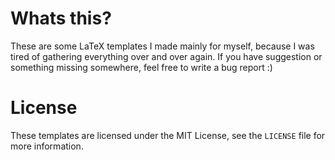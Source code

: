 # Whats this?

These are some LaTeX templates I made mainly for myself, because I was tired of 
gathering everything over and over again. If you have suggestion or something missing
somewhere, feel free to write a bug report :)


# License

These templates are licensed under the MIT License, see the `LICENSE` file for more information.
